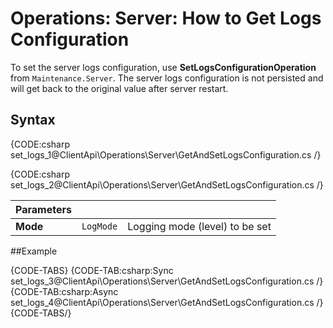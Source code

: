 # Operations: Server: How to Get Logs Configuration

To set the server logs configuration, use **SetLogsConfigurationOperation** from `Maintenance.Server`. The server logs configuration is not persisted and will get back to the original value after server restart.

## Syntax

{CODE:csharp set_logs_1@ClientApi\Operations\Server\GetAndSetLogsConfiguration.cs /}

{CODE:csharp set_logs_2@ClientApi\Operations\Server\GetAndSetLogsConfiguration.cs /}

| Parameters | | |
| ------------- | ------------- | ----- |
| **Mode** | `LogMode`  | Logging mode (level) to be set |

##Example

{CODE-TABS}
{CODE-TAB:csharp:Sync set_logs_3@ClientApi\Operations\Server\GetAndSetLogsConfiguration.cs /}
{CODE-TAB:csharp:Async set_logs_4@ClientApi\Operations\Server\GetAndSetLogsConfiguration.cs /}
{CODE-TABS/}
